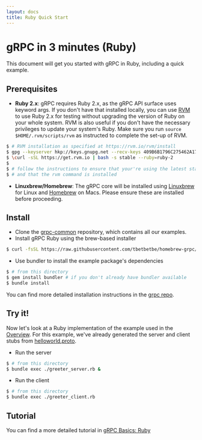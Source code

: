 ```yaml
---
layout: docs
title: Ruby Quick Start
---
```


gRPC in 3 minutes (Ruby)
========================

This document will get you started with gRPC in Ruby, including a quick example.

Prerequisites
-------------

- **Ruby 2.x**: gRPC requires Ruby 2.x, as the gRPC API surface uses keyword args. If you don't have that installed locally, you can use [RVM](https://www.rvm.io/) to use Ruby 2.x for testing without upgrading the version of Ruby on your whole system. RVM is also useful if you don't have the necessary privileges to update your system's Ruby. Make sure you run `source $HOME/.rvm/scripts/rvm` as instructed to complete the set-up of RVM.

```sh
$ # RVM installation as specified at https://rvm.io/rvm/install
$ gpg --keyserver hkp://keys.gnupg.net --recv-keys 409B6B1796C275462A1703113804BB82D39DC0E3
$ \curl -sSL https://get.rvm.io | bash -s stable --ruby=ruby-2
$
$ # follow the instructions to ensure that your're using the latest stable version of Ruby
$ # and that the rvm command is installed
```

- **Linuxbrew/Homebrew**: The gRPC core will be installed using [Linuxbrew][Linuxbrew] for Linux and [Homebrew][Homebrew] on Macs.
Please ensure these are installed before proceeding.

Install
-------

- Clone the [grpc-common](https://github.com/grpc/grpc-common) repository, which contains all our examples.
- Install gRPC Ruby using the brew-based installer

```sh
$ curl -fsSL https://raw.githubusercontent.com/tbetbetbe/homebrew-grpc/master/scripts/install | bash -s ruby
```

- Use bundler to install the example package's dependencies

```sh
$ # from this directory
$ gem install bundler # if you don't already have bundler available
$ bundle install
```

You can find more detailed installation instructions in the [grpc repo](https://github.com/grpc/grpc/tree/master/src/ruby).

Try it!
-------

Now let's look at a Ruby implementation of the example used in the [Overview](/docs/index.shtml). For this example, we've already generated the server and client stubs from [helloworld.proto](https://github.com/grpc/grpc-common/blob/master/protos/helloworld.proto). 

- Run the server

```sh
$ # from this directory
$ bundle exec ./greeter_server.rb &
```

- Run the client

```sh
$ # from this directory
$ bundle exec ./greeter_client.rb
```

Tutorial
--------

You can find a more detailed tutorial in [gRPC Basics: Ruby](/docs/tutorials/basic/ruby.html)

[Homebrew]: https://github.com/Homebrew/homebrew
[Linuxbrew]: https://github.com/Homebrew/linuxbrew
